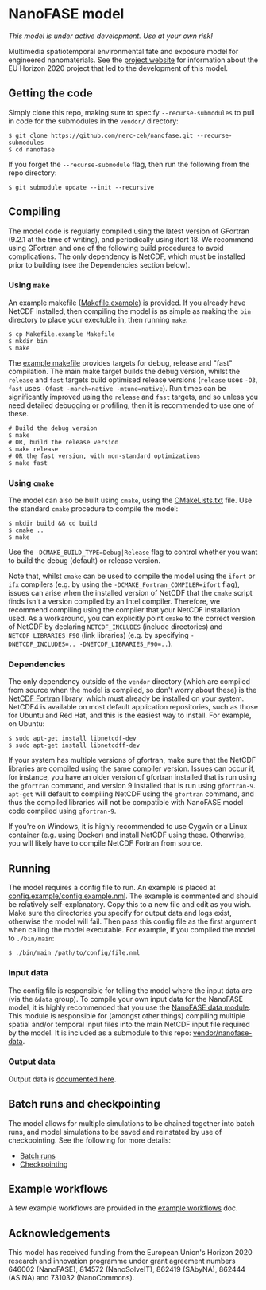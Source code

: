 # NanoFASE model

*This model is under active development. Use at your own risk!*

Multimedia spatiotemporal environmental fate and exposure model for engineered nanomaterials. See the [project website](http://nanofase.eu/) for information about the EU Horizon 2020 project that led to the development of this model.

## Getting the code

Simply clone this repo, making sure to specify `--recurse-submodules` to pull in code for the submodules in the `vendor/` directory:

```shell
$ git clone https://github.com/nerc-ceh/nanofase.git --recurse-submodules
$ cd nanofase
```

If you forget the `--recurse-submodule` flag, then run the following from the repo directory:

```shell
$ git submodule update --init --recursive
```

## Compiling

The model code is regularly compiled using the latest version of GFortran (9.2.1 at the time of writing), and periodically using ifort 18. We recommend using GFortran and one of the following build procedures to avoid complications. The only dependency is NetCDF, which must be installed prior to building (see the Dependencies section below).

### Using `make`

An example makefile ([Makefile.example](./Makefile.example)) is provided. If you already have NetCDF installed, then compiling the model is as simple as making the `bin` directory to place your exectuble in, then running `make`:

```shell
$ cp Makefile.example Makefile
$ mkdir bin
$ make
```

The [example makefile](./Makefile.example) provides targets for debug, release and "fast" compilation. The main make target builds the debug version, whilst the `release` and `fast` targets build optimised release versions (`release` uses `-O3`, `fast` uses `-Ofast -march=native -mtune=native`). Run times can be significantly improved using the `release` and `fast` targets, and so unless you need detailed debugging or profiling, then it is recommended to use one of these.

```shell
# Build the debug version
$ make
# OR, build the release version
$ make release
# OR the fast version, with non-standard optimizations
$ make fast
```

### Using `cmake`

The model can also be built using `cmake`, using the [CMakeLists.txt](./CMakeLists.txt) file. Use the standard `cmake` procedure to compile the model:

```shell
$ mkdir build && cd build
$ cmake ..
$ make
```

Use the `-DCMAKE_BUILD_TYPE=Debug|Release` flag to control whether you want to build the debug (default) or release version.

Note that, whilst `cmake` can be used to compile the model using the `ifort` or `ifx` compilers (e.g. by using the `-DCMAKE_Fortran_COMPILER=ifort` flag), issues can arise when the installed version of NetCDF that the `cmake` script finds isn't a version compiled by an Intel compiler. Therefore, we recommend compiling using the compiler that your NetCDF installation used. As a workaround, you can explicitly point `cmake` to the correct version of NetCDF by declaring `NETCDF_INCLUDES` (include directories) and `NETCDF_LIBRARIES_F90` (link libraries) (e.g. by specifying `-DNETCDF_INCLUDES=.. -DNETCDF_LIBRARIES_F90=..`).

### Dependencies

The only dependency outside of the `vendor` directory (which are compiled from source when the model is compiled, so don't worry about these) is the [NetCDF Fortran](https://www.unidata.ucar.edu/software/netcdf/docs/building_netcdf_fortran.html) library, which must already be installed on your system. NetCDF4 is available on most default application repositories, such as those for Ubuntu and Red Hat, and this is the easiest way to install. For example, on Ubuntu:

```shell
$ sudo apt-get install libnetcdf-dev
$ sudo apt-get install libnetcdff-dev
```

If your system has multiple versions of gfortran, make sure that the NetCDF libraries are compiled using the same compiler version. Issues can occur if, for instance, you have an older version of gfortran installed that is run using the `gfortran` command, and version 9 installed that is run using `gfortran-9`. `apt-get` will default to compiling NetCDF using the `gfortran` command, and thus the compiled libraries will not be compatible with NanoFASE model code compiled using `gfortran-9`.

If you're on Windows, it is highly recommended to use Cygwin or a Linux container (e.g. using Docker) and install NetCDF using these. Otherwise, you will likely have to compile NetCDF Fortran from source.

## Running

The model requires a config file to run. An example is placed at [config.example/config.example.nml](./config.example/config.example.nml). The example is commented and should be relatively self-explanatory. Copy this to a new file and edit as you wish. Make sure the directories you specify for output data and logs exist, otherwise the model will fail. Then pass this config file as the first argument when calling the model executable. For example, if you compiled the model to `./bin/main`:

```shell
$ ./bin/main /path/to/config/file.nml
```

### Input data

The config file is responsible for telling the model where the input data are (via the `&data` group). To compile your own input data for the NanoFASE model, it is highly recommended that you use the [NanoFASE data module](https://github.com/NERC-CEH/nanofase-data). This module is responsible for (amongst other things) compiling multiple spatial and/or temporal input files into the main NetCDF input file required by the model. It is included as a submodule to this repo: [vendor/nanofase-data](./vendor/nanofase-data).

### Output data

Output data is [documented here](./doc/output.md).

## Batch runs and checkpointing

The model allows for multiple simulations to be chained together into batch runs, and model simulations to be saved and reinstated by use of checkpointing. See the following for more details:
- [Batch runs](./doc/batch.md)
- [Checkpointing](./doc/checkpointing.md)

## Example workflows

A few example workflows are provided in the [example workflows](./doc/example-workflows.md) doc.

## Acknowledgements

This model has received funding from the European Union's Horizon 2020 research and innovation programme under grant agreement numbers 646002 (NanoFASE), 814572 (NanoSolveIT), 862419 (SAbyNA), 862444 (ASINA) and 731032 (NanoCommons).
